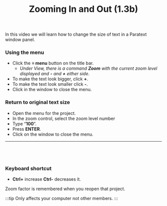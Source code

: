 ﻿---
title: Zooming In and Out (1.3b)
---
In this video we will learn how to change the size of text in a Paratext window panel.

### Using the menu
-   Click the **≡ menu** button on the title bar.  
     -  *Under View, there is a command **Zoom** with the current zoom level displayed and **-** and **+** either side*.
-   To make the text look bigger, click **+**.
-   To make the text look smaller click **-**.
-   Click in the window to close the menu.

### Return to original text size

-   Open the menu for the project.
-   In the zoom control, select the zoom level number
-   Type “**100**”.
-   Press **ENTER**.
-   Click on the window to close the menu.
 
-----

 
-----


### Keyboard shortcut

-   **Ctrl+** increase **Ctrl-** decreases it.

Zoom factor is remembered when you reopen that project.

:::tip
Only affects your computer not other members.
:::
